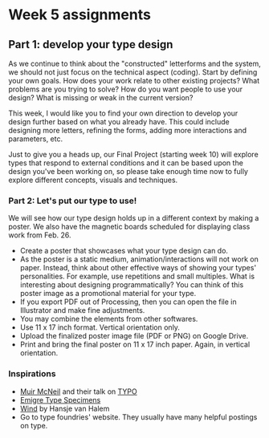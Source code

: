 # Week 5 assignments

## Part 1: develop your type design

As we continue to think about the "constructed" letterforms and the system, we should not just focus on the technical aspect (coding). Start by defining your own goals. How does your work relate to other existing projects? What problems are you trying to solve? How do you want people to use your design? What is missing or weak in the current version?

This week, I would like you to find your own direction to develop your design further based on what you already have. This could include designing more letters, refining the forms, adding more interactions and parameters, etc. 

Just to give you a heads up, our Final Project (starting week 10) will explore types that respond to external conditions and it can be based upon the design you've been working on, so please take enough time now to fully explore different concepts, visuals and techniques.

### Part 2: Let's put our type to use!

We will see how our type design holds up in a different context by making a poster. We also have the magnetic boards scheduled for displaying class work from Feb. 26.

- Create a poster that showcases what your type design can do.
- As the poster is a static medium, animation/interactions will not work on paper. Instead, think about other effective ways of showing your types' personalities. For example, use repetitions and small multiples. What is interesting about designing programmatically? You can think of this poster image as a promotional material for your type.
- If you export PDF out of Processing, then you can open the file in Illustrator and make fine adjustments.
- You may combine the elements from other softwares.
- Use 11 x 17 inch format. Vertical orientation only.
- Upload the finalized poster image file (PDF or PNG) on Google Drive.
- Print and bring the final poster on 11 x 17 inch paper. Again, in vertical orientation.

### Inspirations
- [Muir McNeil](http://www.muirmcneil.com) and their talk on [TYPO](http://www.typotalks.com/videos/muir-mcneil-2/)
- [Emigre Type Specimens](https://www.emigre.com/TypeSpecimens)
- [Wind](https://www.typotheque.com/blog/wind_a_layered_typeface_for_optical_illusions) by Hansje van Halem
- Go to type foundries' website. They usually have many helpful postings on type.



